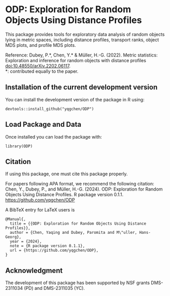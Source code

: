 ODP: Exploration for Random Objects Using Distance Profiles
====

This package provides tools for exploratory data analysis of random objects lying in metric spaces, including distance profiles, transport ranks, object MDS plots, and profile MDS plots.

Reference: Dubey, P.\*, Chen, Y.\* & Müller, H.-G. (2022). Metric statistics: Exploration and inference for random objects with distance profiles <doi:10.48550/arXiv.2202.06117>.  
\*: contributed equally to the paper.

## Installation of the current development version
You can install the development version of the package in R using:
```
devtools::install_github("yqgchen/ODP")
```

## Load Package and Data
Once installed you can load the package with:
```
library(ODP)
```

## Citation

If using this package, one must cite this package properly.  

For papers following APA format, we recommend the following citation:  
Chen, Y., Dubey, P., and Müller, H.-G. (2024). ODP: Exploration for Random Objects Using Distance Profiles. R package version 0.1.1. https://github.com/yqgchen/ODP

A BibTeX entry for LaTeX users is
```
@Manual{,
  title = {{ODP: Exploration for Random Objects Using Distance Profiles}},
  author = {Chen, Yaqing and Dubey, Paromita and M\"uller, Hans-Georg},
  year = {2024},
  note = {R package version 0.1.1},
  url = {https://github.com/yqgchen/ODP},
}
```

## Acknowledgment

The development of this package has been supported by NSF grants DMS-2311034 (PD) and DMS-2311035 (YC). 
